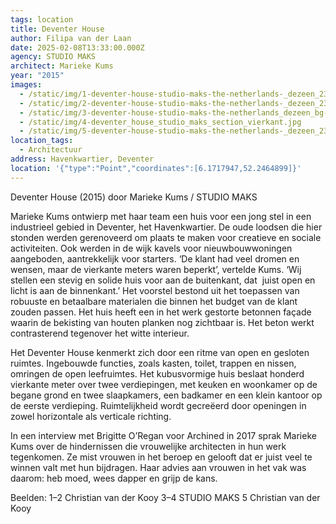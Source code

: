 ```yaml
---
tags: location
title: Deventer House
author: Filipa van der Laan
date: 2025-02-08T13:33:00.000Z
agency: STUDIO MAKS
architect: Marieke Kums
year: "2015"
images:
  - /static/img/1-deventer-house-studio-maks-the-netherlands-_dezeen_2364_col_7-1704x2049_vierkant.jpg
  - /static/img/2-deventer-house-studio-maks-the-netherlands-_dezeen_2364_col_0-1704x1236_keuken.jpg
  - /static/img/3-deventer-house-studio-maks-the-netherlands_dezeen_bg-1_vierkant.jpg
  - /static/img/4-deventer_house_studio_maks_section_vierkant.jpg
  - /static/img/5-deventer-house-studio-maks-the-netherlands-_dezeen_2364_col_6-1704x2499.jpg
location_tags:
  - Architectuur
address: Havenkwartier, Deventer
location: '{"type":"Point","coordinates":[6.1717947,52.2464899]}'
---
```

Deventer House (2015) door Marieke Kums / STUDIO MAKS

Marieke Kums ontwierp met haar team een huis voor een jong stel in een industrieel gebied in Deventer, het Havenkwartier. De oude loodsen die hier stonden werden gerenoveerd om plaats te maken voor creatieve en sociale activiteiten. Ook werden in de wijk kavels voor nieuwbouwwoningen aangeboden, aantrekkelijk voor starters. ‘De klant had veel dromen en wensen, maar de vierkante meters waren beperkt’, vertelde Kums. ‘Wij stellen een stevig en solide huis voor aan de buitenkant, dat  juist open en licht is aan de binnenkant.’ Het voorstel bestond uit het toepassen van robuuste en betaalbare materialen die binnen het budget van de klant zouden passen. Het huis heeft een in het werk gestorte betonnen façade waarin de bekisting van houten planken nog zichtbaar is. Het beton werkt contrasterend tegenover het witte interieur. 

Het Deventer House kenmerkt zich door een ritme van open en gesloten ruimtes. Ingebouwde functies, zoals kasten, toilet, trappen en nissen, omringen de open leefruimtes. Het kubusvormige huis beslaat honderd vierkante meter over twee verdiepingen, met keuken en woonkamer op de begane grond en twee slaapkamers, een badkamer en een klein kantoor op de eerste verdieping. Ruimtelijkheid wordt gecreëerd door openingen in zowel horizontale als verticale richting.

In een interview met Brigitte O’Regan voor Archined in 2017 sprak Marieke Kums over de hindernissen die vrouwelijke architecten in hun werk tegenkomen. Ze mist vrouwen in het beroep en gelooft dat er juist veel te winnen valt met hun bijdragen. Haar advies aan vrouwen in het vak was daarom: heb moed, wees dapper en grijp de kans.

Beelden:
1–2 Christian van der Kooy[](https://www.instagram.com/christian_van_der_kooy/)
3–4 STUDIO MAKS[](https://www.instagram.com/mariekekums/)
5 Christian van der Kooy
